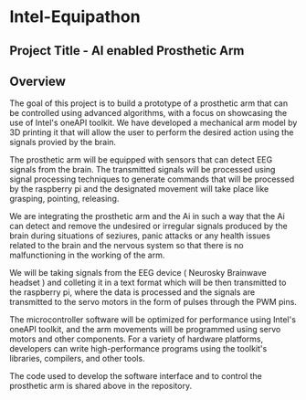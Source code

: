 # Intel-Equipathon

## Project Title - AI enabled Prosthetic Arm ##

## Overview ##

The goal of this project is to build a prototype of a prosthetic arm that can be controlled using advanced algorithms, with a focus on showcasing the use of Intel's oneAPI toolkit. We have developed a mechanical arm model by 3D printing it that will allow the user to perform the desired action using the signals provied by the brain.

The prosthetic arm will be equipped with sensors that can detect EEG signals from the brain. The transmitted signals will be processed using signal processing techniques to generate commands that will be processed by the raspberry pi and the designated movement will take place like grasping, pointing, releasing.

We are integrating the prosthetic arm and the Ai in such a way that the Ai can detect and remove the undesired or irregular signals produced by the brain during situations of seziures, panic attacks or any health issues related to the brain and the nervous system so that there is no malfunctioning in the working of the arm. 

We will be taking signals from the EEG device ( Neurosky Brainwave headset ) and colleting it in a text format which will be then transmitted to the raspberry pi, where the data is processed and the signals are transmitted to the servo motors in the form of pulses through the PWM pins.

The microcontroller software will be optimized for performance using Intel's oneAPI toolkit, and the arm movements will be programmed using servo motors and other components. For a variety of hardware platforms, developers can write high-performance programs using the toolkit's libraries, compilers, and other tools.

The code used to develop the software interface and to control the prosthetic arm is shared above in the repository.
 

